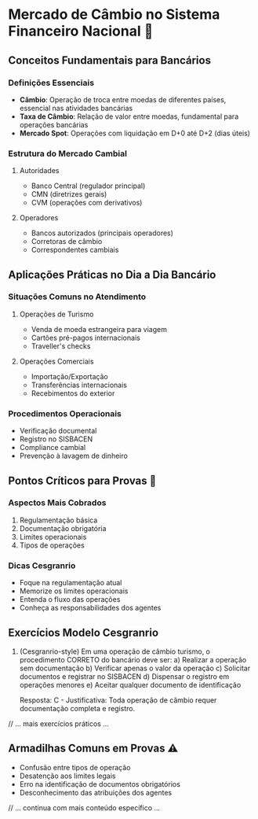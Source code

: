 # Mercado de Câmbio no Sistema Financeiro Nacional 💱

## Conceitos Fundamentais para Bancários

### Definições Essenciais
- **Câmbio**: Operação de troca entre moedas de diferentes países, essencial nas atividades bancárias
- **Taxa de Câmbio**: Relação de valor entre moedas, fundamental para operações bancárias
- **Mercado Spot**: Operações com liquidação em D+0 até D+2 (dias úteis)

### Estrutura do Mercado Cambial
1. Autoridades
   - Banco Central (regulador principal)
   - CMN (diretrizes gerais)
   - CVM (operações com derivativos)

2. Operadores
   - Bancos autorizados (principais operadores)
   - Corretoras de câmbio
   - Correspondentes cambiais

## Aplicações Práticas no Dia a Dia Bancário

### Situações Comuns no Atendimento
1. Operações de Turismo
   - Venda de moeda estrangeira para viagem
   - Cartões pré-pagos internacionais
   - Traveller's checks

2. Operações Comerciais
   - Importação/Exportação
   - Transferências internacionais
   - Recebimentos do exterior

### Procedimentos Operacionais
- Verificação documental
- Registro no SISBACEN
- Compliance cambial
- Prevenção à lavagem de dinheiro

## Pontos Críticos para Provas 🎯

### Aspectos Mais Cobrados
1. Regulamentação básica
2. Documentação obrigatória
3. Limites operacionais
4. Tipos de operações

### Dicas Cesgranrio
- Foque na regulamentação atual
- Memorize os limites operacionais
- Entenda o fluxo das operações
- Conheça as responsabilidades dos agentes

## Exercícios Modelo Cesgranrio

1. (Cesgranrio-style) Em uma operação de câmbio turismo, o procedimento CORRETO do bancário deve ser:
   a) Realizar a operação sem documentação
   b) Verificar apenas o valor da operação
   c) Solicitar documentos e registrar no SISBACEN
   d) Dispensar o registro em operações menores
   e) Aceitar qualquer documento de identificação

   Resposta: C - Justificativa: Toda operação de câmbio requer documentação completa e registro.

// ... mais exercícios práticos ...

## Armadilhas Comuns em Provas ⚠️
- Confusão entre tipos de operação
- Desatenção aos limites legais
- Erro na identificação de documentos obrigatórios
- Desconhecimento das atribuições dos agentes

// ... continua com mais conteúdo específico ...